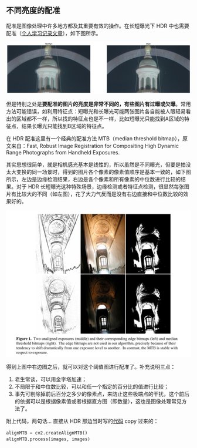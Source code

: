 ## 不同亮度的配准

配准是图像处理中许多地方都及其重要有效的操作。在长短曝光下 HDR 中也需要配准（[个人学习记录文章](./0.1.md)），如下图所示。

![1727174077069](image/5.3/1727174077069.png)

但是特别之处是**要配准的图片的亮度是非常不同的，有些图片有过曝或欠曝**。常用方法可能错误，如利用特征点：短曝光和长曝光可能两张图片各自能被人眼轻易看出的区域都不一样，所以找的特征点也是不一样，比如短曝光只能找到A区域的特征点，结果长曝光只能找到B区域的特征点。

在 HDR 配准这里有一个经典的配准方法 MTB（median threshold bitmap），原文来自：Fast, Robust Image Registration for Compositing High Dynamic Range Photographs from Handheld Exposures.

其实思想很简单，就是相机感光基本是线性的，所以虽然是不同曝光，但要是拍没太大变换的同一场景时，得到的图片各个像素的像素值顺序是基本一致的，如下图所示，左边是边缘检测结果，右边是各个像素和所有像素的中位数进行比较的结果。对于 HDR 长短曝光这种特殊场景，边缘检测或者特征点检测，很显然每张图片有比较大的不同（如左图），花了大力气反而是没有右边直接和中位数比较的效果好的。

![1724324044974](image/5.3/1724324044974.png)

得到上图中右边图之后，就可以对这个阈值图进行配准了。补充说明三点：

1. 老生常谈，可以用金字塔加速；
2. 不局限于和中位数比较，可以和任一个指定的百分比的值进行比较；
3. 事先可剔除掉前后百分之多少的像素点，来防止这些极端点的干扰，这个前后的依据可以是根据像素值或者根据直方图（即数量），这也是图像处理常见方法了。

附上代码，两句话... 直接从 HDR 那边当时写的[代码](../code/test_hdr.ipynb) copy 过来的：

```python
alignMTB = cv2.createAlignMTB()
alignMTB.process(images, images)
```
